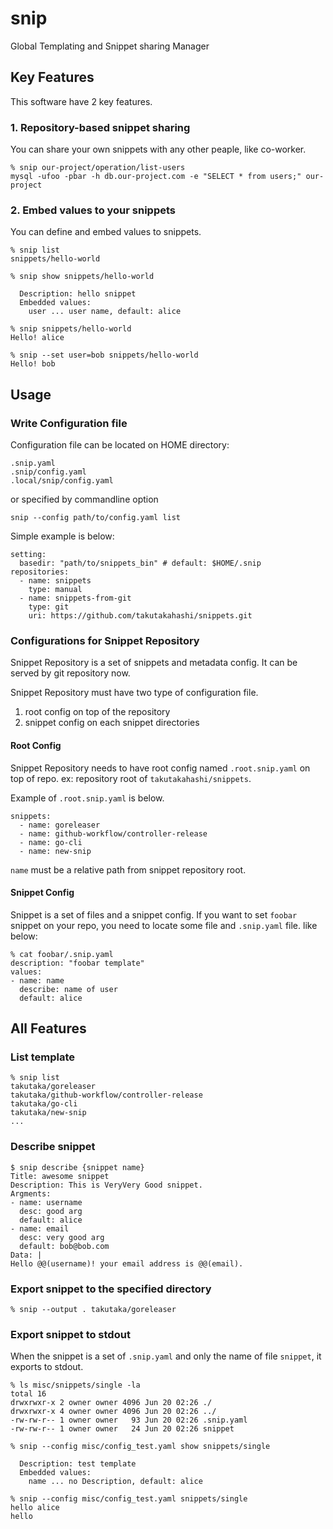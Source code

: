 # snip

Global Templating and Snippet sharing Manager

## Key Features

This software have 2 key features.

### 1. Repository-based snippet sharing

You can share your own snippets with any other peaple, like co-worker.

```
% snip our-project/operation/list-users
mysql -ufoo -pbar -h db.our-project.com -e "SELECT * from users;" our-project
```

### 2. Embed values to your snippets

You can define and embed values to snippets.

```
% snip list
snippets/hello-world

% snip show snippets/hello-world

  Description: hello snippet
  Embedded values:
    user ... user name, default: alice

% snip snippets/hello-world
Hello! alice

% snip --set user=bob snippets/hello-world
Hello! bob
```

## Usage

### Write Configuration file

Configuration file can be located on HOME directory:
```
.snip.yaml
.snip/config.yaml
.local/snip/config.yaml
```

or specified by commandline option

```
snip --config path/to/config.yaml list
```

Simple example is below:

```
setting:
  basedir: "path/to/snippets_bin" # default: $HOME/.snip
repositories:
  - name: snippets
    type: manual
  - name: snippets-from-git
    type: git
    uri: https://github.com/takutakahashi/snippets.git
```

### Configurations for Snippet Repository

Snippet Repository is a set of snippets and metadata config.
It can be served by git repository now.

Snippet Repository must have two type of configuration file.

1. root config on top of the repository
2. snippet config on each snippet directories

#### Root Config

Snippet Repository needs to have root config named `.root.snip.yaml` on top of repo. ex: repository root of `takutakahashi/snippets`.

Example of `.root.snip.yaml` is below.

```
snippets:
  - name: goreleaser
  - name: github-workflow/controller-release
  - name: go-cli
  - name: new-snip
```

`name` must be a relative path from snippet repository root.

#### Snippet Config

Snippet is a set of files and a snippet config.
If you want to set `foobar` snippet on your repo, you need to locate some file and `.snip.yaml` file. like below:

```
% cat foobar/.snip.yaml
description: "foobar template"
values:
- name: name
  describe: name of user
  default: alice
```

## All Features

### List template

```
% snip list
takutaka/goreleaser
takutaka/github-workflow/controller-release
takutaka/go-cli
takutaka/new-snip
...
```

### Describe snippet

```
$ snip describe {snippet name}
Title: awesome snippet
Description: This is VeryVery Good snippet.
Argments:
- name: username
  desc: good arg
  default: alice
- name: email
  desc: very good arg
  default: bob@bob.com
Data: |
Hello @@(username)! your email address is @@(email).
```

### Export snippet to the specified directory

```
% snip --output . takutaka/goreleaser
```

### Export snippet to stdout

When the snippet is a set of `.snip.yaml` and only the name of file `snippet`, it exports to stdout.
```
% ls misc/snippets/single -la
total 16
drwxrwxr-x 2 owner owner 4096 Jun 20 02:26 ./
drwxrwxr-x 4 owner owner 4096 Jun 20 02:26 ../
-rw-rw-r-- 1 owner owner   93 Jun 20 02:26 .snip.yaml
-rw-rw-r-- 1 owner owner   24 Jun 20 02:26 snippet

% snip --config misc/config_test.yaml show snippets/single

  Description: test template
  Embedded values:
    name ... no Description, default: alice

% snip --config misc/config_test.yaml snippets/single
hello alice
hello

```
